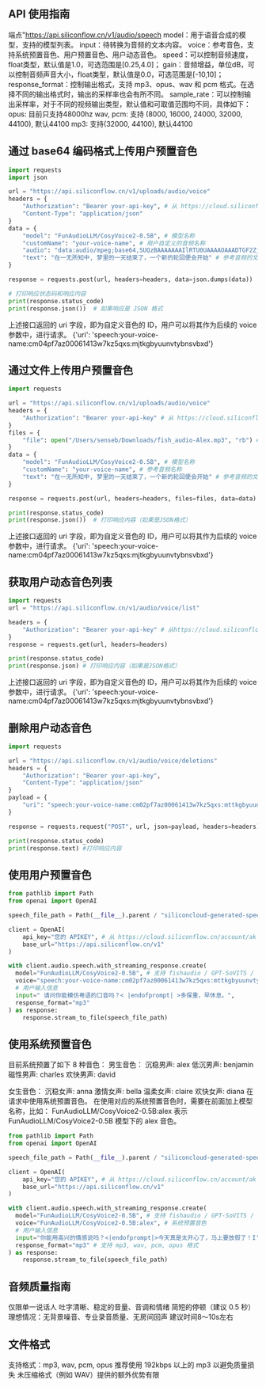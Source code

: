 ## API 使用指南
端点"https://api.siliconflow.cn/v1/audio/speech
model：用于语音合成的模型，支持的模型列表。
input：待转换为音频的文本内容。
voice：参考音色，支持系统预置音色、用户预置音色、用户动态音色。
speed：可以控制音频速度，float类型，默认值是1.0，可选范围是[0.25,4.0]；
gain：音频增益，单位dB，可以控制音频声音大小，float类型，默认值是0.0，可选范围是[-10,10]；
response_format：控制输出格式，支持 mp3、opus、wav 和 pcm 格式。在选择不同的输出格式时，输出的采样率也会有所不同。
sample_rate：可以控制输出采样率，对于不同的视频输出类型，默认值和可取值范围均不同，具体如下：
opus: 目前只支持48000hz
wav, pcm: 支持 (8000, 16000, 24000, 32000, 44100), 默认44100
mp3: 支持(32000, 44100), 默认44100

## 通过 base64 编码格式上传用户预置音色
``` python
import requests
import json

url = "https://api.siliconflow.cn/v1/uploads/audio/voice"
headers = {
    "Authorization": "Bearer your-api-key", # 从 https://cloud.siliconflow.cn/account/ak 获取
    "Content-Type": "application/json"
}
data = {
    "model": "FunAudioLLM/CosyVoice2-0.5B", # 模型名称
    "customName": "your-voice-name", # 用户自定义的音频名称
    "audio": "data:audio/mpeg;base64,SUQzBAAAAAAAIlRTU0UAAAAOAAADTGF2ZjYxLjcuMTAwAAAAAAAAAAAAAAD/40DAAAAAAAAAAAAASW5mbwAAAA8AAAAWAAAJywAfHx8fKioqKio1NTU1Pz8/Pz9KSkpKVVVVVVVfX19fampqamp1dXV1f39/f3+KioqKlZWVlZWfn5+fn6qqqqq1tbW1tb+/v7/KysrKytXV1dXf39/f3+rq6ur19fX19f////", # 参考音频的 base64 编码
    "text": "在一无所知中, 梦里的一天结束了，一个新的轮回便会开始" # 参考音频的文字内容
}

response = requests.post(url, headers=headers, data=json.dumps(data))

# 打印响应状态码和响应内容
print(response.status_code)
print(response.json())  # 如果响应是 JSON 格式
```
上述接口返回的 uri 字段，即为自定义音色的 ID，用户可以将其作为后续的 voice 参数中，进行请求。
{'uri': 'speech:your-voice-name:cm04pf7az00061413w7kz5qxs:mjtkgbyuunvtybnsvbxd'}


## 通过文件上传用户预置音色
``` python
import requests

url = "https://api.siliconflow.cn/v1/uploads/audio/voice"
headers = {
    "Authorization": "Bearer your-api-key" # 从 https://cloud.siliconflow.cn/account/ak 获取
}
files = {
    "file": open("/Users/senseb/Downloads/fish_audio-Alex.mp3", "rb") # 参考音频文件
}
data = {
    "model": "FunAudioLLM/CosyVoice2-0.5B", # 模型名称
    "customName": "your-voice-name", # 参考音频名称
    "text": "在一无所知中, 梦里的一天结束了，一个新的轮回便会开始" # 参考音频的文字内容
}

response = requests.post(url, headers=headers, files=files, data=data)

print(response.status_code)
print(response.json())  # 打印响应内容（如果是JSON格式）
```
上述接口返回的 uri 字段，即为自定义音色的 ID，用户可以将其作为后续的 voice 参数中，进行请求。
{'uri': 'speech:your-voice-name:cm04pf7az00061413w7kz5qxs:mjtkgbyuunvtybnsvbxd'}

## 获取用户动态音色列表
``` python
import requests
url = "https://api.siliconflow.cn/v1/audio/voice/list"

headers = {
    "Authorization": "Bearer your-api-key" # 从https://cloud.siliconflow.cn/account/ak获取
}
response = requests.get(url, headers=headers)

print(response.status_code)
print(response.json) # 打印响应内容（如果是JSON格式）
```
上述接口返回的 uri 字段，即为自定义音色的 ID，用户可以将其作为后续的 voice 参数中，进行请求。
{'uri': 'speech:your-voice-name:cm04pf7az00061413w7kz5qxs:mjtkgbyuunvtybnsvbxd'}

## 删除用户动态音色
``` python
import requests

url = "https://api.siliconflow.cn/v1/audio/voice/deletions"
headers = {
    "Authorization": "Bearer your-api-key",
    "Content-Type": "application/json"
}
payload = {
    "uri": "speech:your-voice-name:cm02pf7az00061413w7kz5qxs:mttkgbyuunvtybnsvbxd"
}

response = requests.request("POST", url, json=payload, headers=headers)

print(response.status_code)
print(response.text) #打印响应内容
```

## 使用用户预置音色
``` python
from pathlib import Path
from openai import OpenAI

speech_file_path = Path(__file__).parent / "siliconcloud-generated-speech.mp3"

client = OpenAI(
    api_key="您的 APIKEY", # 从 https://cloud.siliconflow.cn/account/ak 获取
    base_url="https://api.siliconflow.cn/v1"
)

with client.audio.speech.with_streaming_response.create(
  model="FunAudioLLM/CosyVoice2-0.5B", # 支持 fishaudio / GPT-SoVITS / CosyVoice2-0.5B 系列模型
  voice="speech:your-voice-name:cm02pf7az00061413w7kz5qxs:mttkgbyuunvtybnsvbxd", # 用户上传音色名称，参考
  # 用户输入信息
  input=" 请问你能模仿粤语的口音吗？< |endofprompt| >多保重，早休息。",
  response_format="mp3"
) as response:
    response.stream_to_file(speech_file_path)
```

##  使用系统预置音色
目前系统预置了如下 8 种音色：
男生音色：
沉稳男声: alex
低沉男声: benjamin
磁性男声: charles
欢快男声: david

女生音色：
沉稳女声: anna
激情女声: bella
温柔女声: claire
欢快女声: diana
在请求中使用系统预置音色。 在使用对应的系统预置音色时，需要在前面加上模型名称，比如：
FunAudioLLM/CosyVoice2-0.5B:alex 表示 FunAudioLLM/CosyVoice2-0.5B 模型下的 alex 音色。
``` python
from pathlib import Path
from openai import OpenAI

speech_file_path = Path(__file__).parent / "siliconcloud-generated-speech.mp3"

client = OpenAI(
    api_key="您的 APIKEY", # 从 https://cloud.siliconflow.cn/account/ak 获取
    base_url="https://api.siliconflow.cn/v1"
)

with client.audio.speech.with_streaming_response.create(
  model="FunAudioLLM/CosyVoice2-0.5B", # 支持 fishaudio / GPT-SoVITS / CosyVoice2-0.5B 系列模型
  voice="FunAudioLLM/CosyVoice2-0.5B:alex", # 系统预置音色
  # 用户输入信息
  input="你能用高兴的情感说吗？<|endofprompt|>今天真是太开心了，马上要放假了！I'm so happy, Spring Festival is coming!",
  response_format="mp3" # 支持 mp3, wav, pcm, opus 格式
) as response:
    response.stream_to_file(speech_file_path)
```


## 音频质量指南
仅限单一说话人
吐字清晰、稳定的音量、音调和情绪
简短的停顿（建议 0.5 秒）
理想情况：无背景噪音、专业录音质量、无房间回声
建议时间8～10s左右
​
## 文件格式
支持格式：mp3, wav, pcm, opus
推荐使用 192kbps 以上的 mp3 以避免质量损失
未压缩格式（例如 WAV）提供的额外优势有限